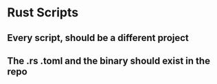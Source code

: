 # Rust Scripts

## Every script, should be a different project

## The .rs .toml and the binary should exist in the repo
